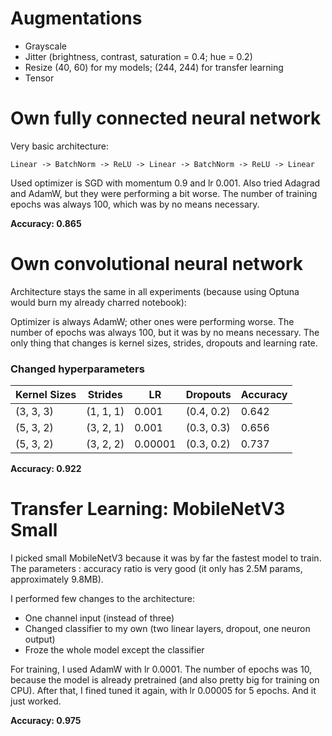 # Augmentations
- Grayscale
- Jitter (brightness, contrast, saturation = 0.4; hue = 0.2)
- Resize (40, 60) for my models; (244, 244) for transfer learning
- Tensor

# Own fully connected neural network
Very basic architecture:

```
Linear -> BatchNorm -> ReLU -> Linear -> BatchNorm -> ReLU -> Linear
```

Used optimizer is SGD with momentum 0.9 and lr 0.001. Also tried Adagrad and AdamW, but they
were performing a bit worse. The number of training epochs was always 100, which was by no means necessary.

**Accuracy: 0.865**

# Own convolutional neural network
Architecture stays the same in all experiments (because using Optuna would burn my already charred notebook):

Optimizer is always AdamW; other ones were performing worse. The number of epochs was always 100, but it was by no means necessary.
The only thing that changes is kernel sizes, strides, dropouts and learning rate.

### Changed hyperparameters
| Kernel Sizes | Strides   | LR      | Dropouts    | Accuracy |
|--------------|-----------|---------|-------------|----------|
| (3, 3, 3)    | (1, 1, 1) | 0.001   | (0.4, 0.2)  | 0.642    |
| (5, 3, 2)    | (3, 2, 1) | 0.001   | (0.3, 0.3)  | 0.656    |
| (5, 3, 2)    | (3, 2, 2) | 0.00001 | (0.3, 0.2)  | 0.737    |

**Accuracy: 0.922**

# Transfer Learning: MobileNetV3 Small
I picked small MobileNetV3 because it was by far the fastest model to train. The 
parameters : accuracy ratio is very good (it only has 2.5M params, approximately 9.8MB). 

I performed few changes to the architecture:
- One channel input (instead of three)
- Changed classifier to my own (two linear layers, dropout, one neuron output)
- Froze the whole model except the classifier

For training, I used AdamW with lr 0.0001. The number of epochs was 10, because
the model is already pretrained (and also pretty big for training on CPU). After that, I fined tuned it again, with lr 0.00005 for 5 epochs.
And it just worked.

**Accuracy: 0.975**

